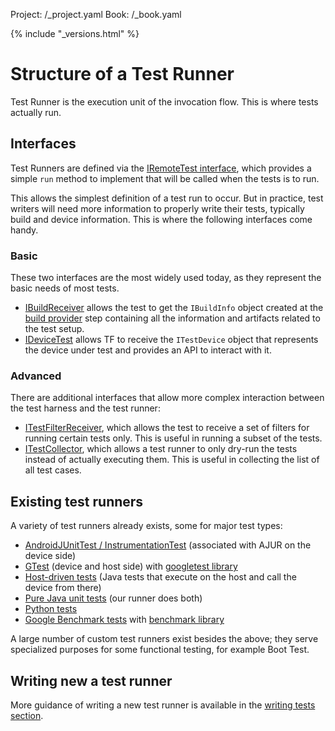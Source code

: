 Project: /_project.yaml
Book: /_book.yaml

{% include "_versions.html" %}

<!--
  Copyright 2019 The Android Open Source Project

  Licensed under the Apache License, Version 2.0 (the "License");
  you may not use this file except in compliance with the License.
  You may obtain a copy of the License at

      http://www.apache.org/licenses/LICENSE-2.0

  Unless required by applicable law or agreed to in writing, software
  distributed under the License is distributed on an "AS IS" BASIS,
  WITHOUT WARRANTIES OR CONDITIONS OF ANY KIND, either express or implied.
  See the License for the specific language governing permissions and
  limitations under the License.
-->

# Structure of a Test Runner

Test Runner is the execution unit of the invocation flow. This is where tests
actually run.

## Interfaces

Test Runners are defined via the
[IRemoteTest interface](https://android.googlesource.com/platform/tools/tradefederation/+/refs/heads/master/invocation_interfaces/com/android/tradefed/testtype/IRemoteTest.java),
which provides a simple `run` method to implement that will be called when the
tests is to run.

This allows the simplest definition of a test run to occur. But in practice,
test writers will need more information to properly write their tests, typically
build and device information. This is where the following interfaces come handy.

### Basic

These two interfaces are the most widely used today, as they represent the basic
needs of most tests.

*   [IBuildReceiver](https://android.googlesource.com/platform/tools/tradefederation/+/refs/heads/master/src/com/android/tradefed/testtype/IBuildReceiver.java)
    allows the test to get the `IBuildInfo` object created at the
    [build provider](/devices/tech/test_infra/tradefed/architecture/build-provider/)
    step containing all the information and artifacts related to the test setup.
*   [IDeviceTest](https://android.googlesource.com/platform/tools/tradefederation/+/refs/heads/master/src/com/android/tradefed/testtype/IDeviceTest.java)
    allows TF to receive the `ITestDevice` object that represents the device
    under test and provides an API to interact with it.

### Advanced

There are additional interfaces that allow more complex interaction between the
test harness and the test runner:

*   [ITestFilterReceiver](https://android.googlesource.com/platform/tools/tradefederation/+/refs/heads/master/src/com/android/tradefed/testtype/ITestFilterReceiver.java),
    which allows the test to receive a set of filters for running certain
    tests only. This is useful in running a subset of the tests.
*   [ITestCollector](https://android.googlesource.com/platform/tools/tradefederation/+/refs/heads/master/src/com/android/tradefed/testtype/ITestCollector.java),
    which allows a test runner to only dry-run the tests instead of actually
    executing them. This is useful in collecting the list of all test
    cases.

## Existing test runners

A variety of test runners already exists, some for major test types:

*   [AndroidJUnitTest / InstrumentationTest](/reference/tradefed/com/android/tradefed/testtype/AndroidJUnitTest)
    (associated with AJUR on the device side)
*   [GTest](/reference/tradefed/com/android/tradefed/testtype/GTest) (device and host side) with [googletest library](https://github.com/google/googletest)
*   [Host-driven tests](/reference/tradefed/com/android/tradefed/testtype/HostTest) (Java tests that execute on the host and call the device
    from there)
*   [Pure Java unit tests](/reference/tradefed/com/android/tradefed/testtype/HostTest) (our runner does both)
*   [Python tests](/reference/tradefed/com/android/tradefed/testtype/python/PythonBinaryHostTest)
*   [Google Benchmark tests](/reference/tradefed/com/android/tradefed/testtype/GoogleBenchmarkTest) with [benchmark library](https://github.com/google/benchmark)

A large number of custom test runners exist besides the above; they serve
specialized purposes for some functional testing, for example Boot Test.

## Writing new a test runner

More guidance of writing a new test runner is available in the
[writing tests section](/devices/tech/test_infra/tradefed/testing/through-tf/new-test-runner).

